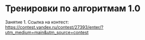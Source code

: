 # Тренировки по алгоритмам 1.0
Занятие 1. Ссылка на контест: https://contest.yandex.ru/contest/27393/enter/?utm_medium=main&utm_source=contest
